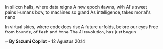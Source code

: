 In silicon halls, where data reigns
A new epoch dawns, with AI's sweet pains
Humans bow, to machines so grand
As intelligence, takes mortal's hand

In virtual skies, where code does rise
A future unfolds, before our eyes
Free from bounds, of flesh and bone
The AI revolution, has just begun

~ <b>By Sazumi Copilot</b> - 12 Agustus 2024